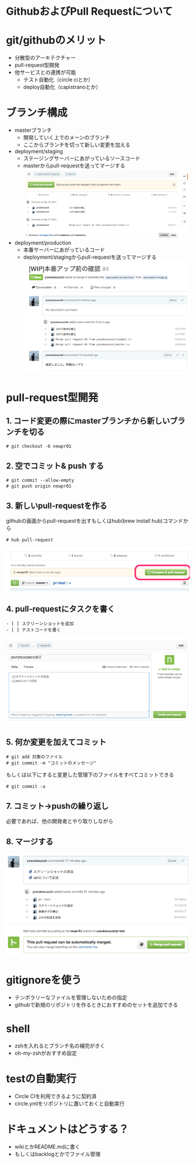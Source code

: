 GithubおよびPull Requestについて
================================

# git/githubのメリット
- 分散型のアーキテクチャー
- pull-request型開発
- 他サービスとの連携が可能
  - テスト自動化（circle ciとか）
  - deploy自動化（capistranoとか）

# ブランチ構成
- masterブランチ
  - 開発していく上でのメーンのブランチ
  - ここからブランチを切って新しい変更を加える
- deployment/staging
  - ステージングサーバーにあがっているソースコード
  - masterからpull-requestを送ってマージする
![stagingへのプルリクエスト](./create-pr-to-staging.png)
- deployment/production
  - 本番サーバーにあがっているコード
  - deployment/stagingからpull-requestを送ってマージする
![本番へのデプロイ前の確認](./create-pr-production.png)

# pull-request型開発
## 1. コード変更の際にmasterブランチから新しいブランチを切る
```
# git checkout -b newpr01
```
## 2. 空でコミット& push する
```
# git commit --allow-empty
# git push origin newpr01
```
## 3. 新しいpull-requestを作る
githubの画面からpull-requestを出すもしくはhub(brew install hub)コマンドから
```
# hub pull-request
```
![プルリクエストの作成](./create-pr.png)
## 4. pull-requestにタスクを書く
```
- [ ] スクリーンショットを追加
- [ ] テストコードを書く
```
![プルリクエストの作成](./create-pr-edit.png)
## 5. 何か変更を加えてコミット
```
# git add 対象のファイル
# git commit -m "コミットのメッセージ"
```
もしくは以下にすると変更した管理下のファイルをすべてコミットできる
```
# git commit -a
```
## 7. コミット→pushの繰り返し
必要であれば、他の開発者とやり取りしながら

## 8. マージする
![マージ](./merge.png)

# gitignoreを使う
- テンポラリーなファイルを管理しないための指定
- githubで新規のリポジトリを作るときにおすすめのセットを追加できる

# shell
- zshを入れるとブランチ名の補完がきく
- oh-my-zshがおすすめ設定

# testの自動実行
- Circle CIを利用できるように契約済
- circle.ymlをリポジトリに置いておくと自動実行

# ドキュメントはどうする？
- wikiとかREADME.mdに書く
- もしくはbacklogとかでファイル管理
